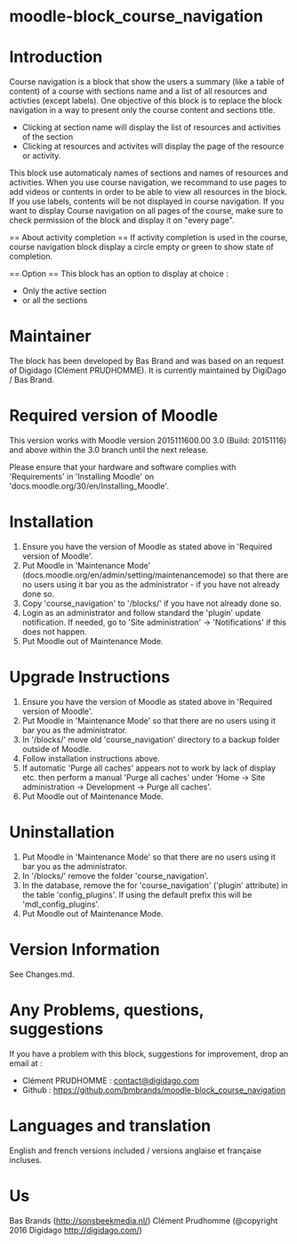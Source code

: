 # moodle-block_course_navigation

Introduction
============
Course navigation is a block that show the users a summary (like a table of content) of a course with sections name and a list of all resources and activties (except labels). One objective of this block is to replace the block navigation in a way to present only the course content and sections title.
- Clicking at section name will display the list of resources and activities of the section
- Clicking at resources and activites will display the page of the resource or activity.

This block use automaticaly names of sections and names of resources and activities. When you use course navigation, we recommand to use pages to add videos or contents in order to be able to view all resources in the block. If you use labels, contents will be not displayed in course navigation.
If you want to display Course navigation on all pages of the course, make sure to check permission of the block and display it on "every page".

== About activity completion ==
If activity completion is used in the course, course navigation block display a circle empty or green to show state of completion. 

== Option ==
This block has an option to display at choice :
- Only the active section
- or all the sections 


Maintainer
============
The block has been developed by Bas Brand and was based on an request of Digidago (Clément PRUDHOMME). It is currently maintained by DigiDago / Bas Brand.


Required version of Moodle
==========================
This version works with Moodle version 2015111600.00 3.0 (Build: 20151116) and above within the 3.0 branch until the
next release.

Please ensure that your hardware and software complies with 'Requirements' in 'Installing Moodle' on
'docs.moodle.org/30/en/Installing_Moodle'.


Installation
============
 1. Ensure you have the version of Moodle as stated above in 'Required version of Moodle'.  
 2. Put Moodle in 'Maintenance Mode' (docs.moodle.org/en/admin/setting/maintenancemode) so that there are no 
    users using it bar you as the administrator - if you have not already done so.
 3. Copy 'course_navigation' to '/blocks/' if you have not already done so.
 4. Login as an administrator and follow standard the 'plugin' update notification.  If needed, go to
    'Site administration' -> 'Notifications' if this does not happen.
 5.  Put Moodle out of Maintenance Mode.

Upgrade Instructions
====================
 1. Ensure you have the version of Moodle as stated above in 'Required version of Moodle'.
 2. Put Moodle in 'Maintenance Mode' so that there are no users using it bar you as the administrator.
 3. In '/blocks/' move old 'course_navigation' directory to a backup folder outside of Moodle.
 4. Follow installation instructions above.
 5. If automatic 'Purge all caches' appears not to work by lack of display etc. then perform a manual 'Purge all caches'
    under 'Home -> Site administration -> Development -> Purge all caches'.
 6. Put Moodle out of Maintenance Mode.

Uninstallation
==============
 1. Put Moodle in 'Maintenance Mode' so that there are no users using it bar you as the administrator.
 2. In '/blocks/' remove the folder 'course_navigation'.
 4. In the database, remove the for 'course_navigation' ('plugin' attribute) in the table 'config_plugins'.  If
    using the default prefix this will be 'mdl_config_plugins'.
 5. Put Moodle out of Maintenance Mode.

Version Information
===================
See Changes.md.


Any Problems, questions, suggestions
===================
If you have a problem with this block, suggestions for improvement, drop an email at :
- Clément PRUDHOMME :  contact@digidago.com
-  Github : https://github.com/bmbrands/moodle-block_course_navigation


Languages and translation
===================
English and french versions included / versions anglaise et française incluses.


Us
==
Bas Brands (http://sonsbeekmedia.nl/)
Clément Prudhomme (@copyright 2016 Digidago http://digidago.com/)

